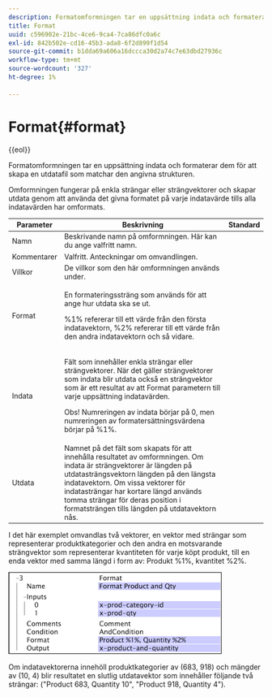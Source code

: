 ```yaml
---
description: Formatomformningen tar en uppsättning indata och formaterar dem för att skapa en utdatafil som matchar den angivna strukturen.
title: Format
uuid: c596902e-21bc-4ce6-9ca4-7ca86dfc0a6c
exl-id: 842b502e-cd16-45b3-ada8-6f2d899f1d54
source-git-commit: b1dda69a606a16dccca30d2a74c7e63dbd27936c
workflow-type: tm+mt
source-wordcount: '327'
ht-degree: 1%

---
```


# Format{#format}

{{eol}}

Formatomformningen tar en uppsättning indata och formaterar dem för att skapa en utdatafil som matchar den angivna strukturen.

Omformningen fungerar på enkla strängar eller strängvektorer och skapar utdata genom att använda det givna formatet på varje indatavärde tills alla indatavärden har omformats.

<table id="table_3953C993167248AA9A47964A51C4AB5D"> 
 <thead> 
  <tr> 
   <th colname="col1" class="entry"> Parameter </th> 
   <th colname="col2" class="entry"> Beskrivning </th> 
   <th colname="col3" class="entry"> Standard </th> 
  </tr> 
 </thead>
 <tbody> 
  <tr> 
   <td colname="col1"> Namn </td> 
   <td colname="col2"> Beskrivande namn på omformningen. Här kan du ange valfritt namn. </td> 
   <td colname="col3"></td> 
  </tr> 
  <tr> 
   <td colname="col1"> Kommentarer </td> 
   <td colname="col2"> Valfritt. Anteckningar om omvandlingen. </td> 
   <td colname="col3"></td> 
  </tr> 
  <tr> 
   <td colname="col1"> Villkor </td> 
   <td colname="col2"> De villkor som den här omformningen används under. </td> 
   <td colname="col3"></td> 
  </tr> 
  <tr> 
   <td colname="col1"> Format </td> 
   <td colname="col2"> <p>En formateringssträng som används för att ange hur utdata ska se ut. </p> <p> %1% refererar till ett värde från den första indatavektorn, %2% refererar till ett värde från den andra indatavektorn och så vidare. </p> </td> 
   <td colname="col3"></td> 
  </tr> 
  <tr> 
   <td colname="col1"> Indata </td> 
   <td colname="col2"> <p>Fält som innehåller enkla strängar eller strängvektorer. När det gäller strängvektorer som indata blir utdata också en strängvektor som är ett resultat av att <span class="wintitle"> Format</span> parametern till varje uppsättning indatavärden. </p> <p> <p>Obs! Numreringen av indata börjar på 0, men numreringen av formatersättningsvärdena börjar på %1%. </p> </p> </td> 
   <td colname="col3"></td> 
  </tr> 
  <tr> 
   <td colname="col1"> Utdata </td> 
   <td colname="col2"> Namnet på det fält som skapats för att innehålla resultatet av omformningen. Om indata är strängvektorer är längden på utdatasträngsvektorn längden på den längsta indatavektorn. Om vissa vektorer för indatasträngar har kortare längd används tomma strängar för deras position i formatsträngen tills längden på utdatavektorn nås. </td> 
   <td colname="col3"></td> 
  </tr> 
 </tbody> 
</table>

I det här exemplet omvandlas två vektorer, en vektor med strängar som representerar produktkategorier och den andra en motsvarande strängvektor som representerar kvantiteten för varje köpt produkt, till en enda vektor med samma längd i form av: Produkt %1%, kvantitet %2%.

![](assets/cfg_TransformationType_Format.png)

Om indatavektorerna innehöll produktkategorier av (683, 918) och mängder av (10, 4) blir resultatet en slutlig utdatavektor som innehåller följande två strängar: (&quot;Product 683, Quantity 10&quot;, &quot;Product 918, Quantity 4&quot;).
